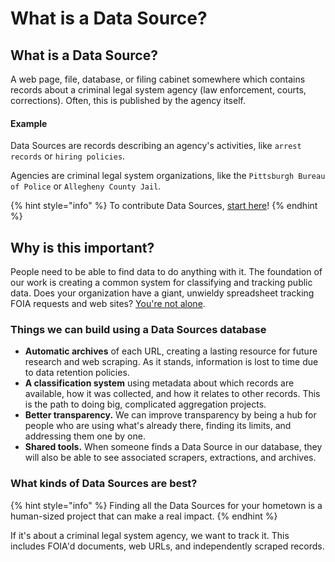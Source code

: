 # What is a Data Source?

## What is a Data Source?

A web page, file, database, or filing cabinet somewhere which contains records about a criminal legal system agency (law enforcement, courts, corrections). Often, this is published by the agency itself.

#### Example

Data Sources are records describing an agency's activities, like `arrest records` or `hiring policies`.

Agencies are criminal legal system organizations, like the `Pittsburgh Bureau of Police` or `Allegheny County Jail`.

{% hint style="info" %}
To contribute Data Sources, [start here](../share-data/contribute-data-sources.md)!
{% endhint %}

## Why is this important?

People need to be able to find data to do anything with it. The foundation of our work is creating a common system for classifying and tracking public data. Does your organization have a giant, unwieldy spreadsheet tracking FOIA requests and web sites? [You're not alone](../share-data/contribute-data-sources.md#spreadsheet-of-data-sources).

### Things we can build using a Data Sources database

* **Automatic archives** of each URL, creating a lasting resource for future research and web scraping. As it stands, information is lost to time due to data retention policies.
* **A classification system** using metadata about which records are available, how it was collected, and how it relates to other records. This is the path to doing big, complicated aggregation projects.
* **Better transparency.** We can improve transparency by being a hub for people who are using what's already there, finding its limits, and addressing them one by one.
* **Shared tools.** When someone finds a Data Source in our database, they will also be able to see associated scrapers, extractions, and archives.

### What kinds of Data Sources are best?

{% hint style="info" %}
Finding all the Data Sources for your hometown is a human-sized project that can make a real impact.
{% endhint %}

If it's about a criminal legal system agency, we want to track it. This includes FOIA'd documents, web URLs, and independently scraped records.

##
